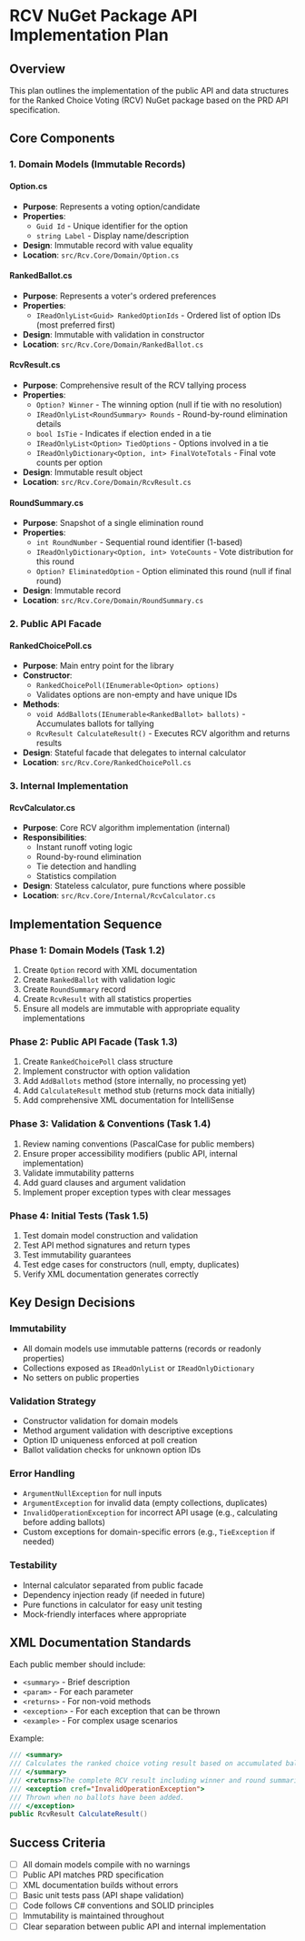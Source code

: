 # RCV NuGet Package API Implementation Plan

## Overview
This plan outlines the implementation of the public API and data structures for the Ranked Choice Voting (RCV) NuGet package based on the PRD API specification.

## Core Components

### 1. Domain Models (Immutable Records)

#### Option.cs
- **Purpose**: Represents a voting option/candidate
- **Properties**:
  - `Guid Id` - Unique identifier for the option
  - `string Label` - Display name/description
- **Design**: Immutable record with value equality
- **Location**: `src/Rcv.Core/Domain/Option.cs`

#### RankedBallot.cs
- **Purpose**: Represents a voter's ordered preferences
- **Properties**:
  - `IReadOnlyList<Guid> RankedOptionIds` - Ordered list of option IDs (most preferred first)
- **Design**: Immutable with validation in constructor
- **Location**: `src/Rcv.Core/Domain/RankedBallot.cs`

#### RcvResult.cs
- **Purpose**: Comprehensive result of the RCV tallying process
- **Properties**:
  - `Option? Winner` - The winning option (null if tie with no resolution)
  - `IReadOnlyList<RoundSummary> Rounds` - Round-by-round elimination details
  - `bool IsTie` - Indicates if election ended in a tie
  - `IReadOnlyList<Option> TiedOptions` - Options involved in a tie
  - `IReadOnlyDictionary<Option, int> FinalVoteTotals` - Final vote counts per option
- **Design**: Immutable result object
- **Location**: `src/Rcv.Core/Domain/RcvResult.cs`

#### RoundSummary.cs
- **Purpose**: Snapshot of a single elimination round
- **Properties**:
  - `int RoundNumber` - Sequential round identifier (1-based)
  - `IReadOnlyDictionary<Option, int> VoteCounts` - Vote distribution for this round
  - `Option? EliminatedOption` - Option eliminated this round (null if final round)
- **Design**: Immutable record
- **Location**: `src/Rcv.Core/Domain/RoundSummary.cs`

### 2. Public API Facade

#### RankedChoicePoll.cs
- **Purpose**: Main entry point for the library
- **Constructor**: 
  - `RankedChoicePoll(IEnumerable<Option> options)`
  - Validates options are non-empty and have unique IDs
- **Methods**:
  - `void AddBallots(IEnumerable<RankedBallot> ballots)` - Accumulates ballots for tallying
  - `RcvResult CalculateResult()` - Executes RCV algorithm and returns results
- **Design**: Stateful facade that delegates to internal calculator
- **Location**: `src/Rcv.Core/RankedChoicePoll.cs`

### 3. Internal Implementation

#### RcvCalculator.cs
- **Purpose**: Core RCV algorithm implementation (internal)
- **Responsibilities**:
  - Instant runoff voting logic
  - Round-by-round elimination
  - Tie detection and handling
  - Statistics compilation
- **Design**: Stateless calculator, pure functions where possible
- **Location**: `src/Rcv.Core/Internal/RcvCalculator.cs`

## Implementation Sequence

### Phase 1: Domain Models (Task 1.2)
1. Create `Option` record with XML documentation
2. Create `RankedBallot` with validation logic
3. Create `RoundSummary` record
4. Create `RcvResult` with all statistics properties
5. Ensure all models are immutable with appropriate equality implementations

### Phase 2: Public API Facade (Task 1.3)
1. Create `RankedChoicePoll` class structure
2. Implement constructor with option validation
3. Add `AddBallots` method (store internally, no processing yet)
4. Add `CalculateResult` method stub (returns mock data initially)
5. Add comprehensive XML documentation for IntelliSense

### Phase 3: Validation & Conventions (Task 1.4)
1. Review naming conventions (PascalCase for public members)
2. Ensure proper accessibility modifiers (public API, internal implementation)
3. Validate immutability patterns
4. Add guard clauses and argument validation
5. Implement proper exception types with clear messages

### Phase 4: Initial Tests (Task 1.5)
1. Test domain model construction and validation
2. Test API method signatures and return types
3. Test immutability guarantees
4. Test edge cases for constructors (null, empty, duplicates)
5. Verify XML documentation generates correctly

## Key Design Decisions

### Immutability
- All domain models use immutable patterns (records or readonly properties)
- Collections exposed as `IReadOnlyList` or `IReadOnlyDictionary`
- No setters on public properties

### Validation Strategy
- Constructor validation for domain models
- Method argument validation with descriptive exceptions
- Option ID uniqueness enforced at poll creation
- Ballot validation checks for unknown option IDs

### Error Handling
- `ArgumentNullException` for null inputs
- `ArgumentException` for invalid data (empty collections, duplicates)
- `InvalidOperationException` for incorrect API usage (e.g., calculating before adding ballots)
- Custom exceptions for domain-specific errors (e.g., `TieException` if needed)

### Testability
- Internal calculator separated from public facade
- Dependency injection ready (if needed in future)
- Pure functions in calculator for easy unit testing
- Mock-friendly interfaces where appropriate

## XML Documentation Standards

Each public member should include:
- `<summary>` - Brief description
- `<param>` - For each parameter
- `<returns>` - For non-void methods
- `<exception>` - For each exception that can be thrown
- `<example>` - For complex usage scenarios

Example:
```csharp
/// <summary>
/// Calculates the ranked choice voting result based on accumulated ballots.
/// </summary>
/// <returns>The complete RCV result including winner and round summaries.</returns>
/// <exception cref="InvalidOperationException">
/// Thrown when no ballots have been added.
/// </exception>
public RcvResult CalculateResult()
```

## Success Criteria

- [ ] All domain models compile with no warnings
- [ ] Public API matches PRD specification
- [ ] XML documentation builds without errors
- [ ] Basic unit tests pass (API shape validation)
- [ ] Code follows C# conventions and SOLID principles
- [ ] Immutability is maintained throughout
- [ ] Clear separation between public API and internal implementation
